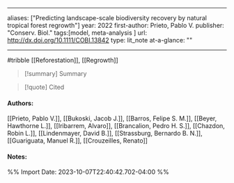   
---
aliases: ["Predicting landscape-scale biodiversity recovery by natural tropical forest regrowth"] 
year: 2022 
first-author: Prieto, Pablo V.
publisher: "Conserv. Biol." 
tags:[model, meta-analysis ]
url: http://dx.doi.org/10.1111/COBI.13842 
type: lit_note
at-a-glance: ""

--- 
#tribble
[[Reforestation]], [[Regrowth]]

>[!summary] Summary

>[!quote] Cited
#### Authors:
[[Prieto, Pablo V.]], [[Bukoski, Jacob J.]], [[Barros, Felipe S. M.]], [[Beyer, Hawthorne L.]], [[Iribarrem, Alvaro]], [[Brancalion, Pedro H. S.]], [[Chazdon, Robin L.]], [[Lindenmayer, David B.]], [[Strassburg, Bernardo B. N.]], [[Guariguata, Manuel R.]], [[Crouzeilles, Renato]]
#### Notes:


%% Import Date: 2023-10-07T22:40:42.702-04:00 %%
